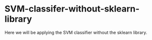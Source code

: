 # SVM-classifer-without-sklearn-library
Here we will be applying the SVM classifier without the sklearn library.
